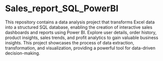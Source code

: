 # Sales_report_SQL_PowerBI
This repository contains a data analysis project that transforms Excel data into a structured SQL database, enabling the creation of interactive sales dashboards and reports using Power BI. Explore user details, order history, product insights, sales trends, and profit analytics to gain valuable business insights. This project showcases the process of data extraction, transformation, and visualization, providing a powerful tool for data-driven decision-making.
